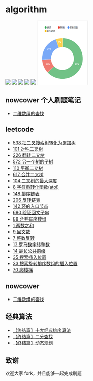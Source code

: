 # algorithm

[![](https://img.shields.io/badge/Leetcode%20%7C%20Solved%2FTotal-21%2F1040-orange.svg)](https://github.com/Apriluestc/algorithms/blob/master/README.md)
[![](https://img.shields.io/badge/Nowcoder%20%7C%20Solved%2FTotal-25%2F66-brightgreen.svg)](https://www.nowcoder.com/ta/coding-interviews?query=&asc=true&order=&page=1)
[![](https://img.shields.io/badge/algorithm-c%2B%2B-blue.svg)](https://github.com/Apriluestc/algorithms/tree/master/coding)
[![](https://img.shields.io/badge/issues%20%7C%200-open-brightgreen.svg)](https://github.com/Apriluestc/algorithms/issues)
[![](https://img.shields.io/badge/template%20%7C%20from-yangwenmai-orange.svg)](https://github.com/yangwenmai)
<img src="https://github.com/Apriluestc/img.org/blob/master/leetcode.png" width="160px">

## nowcower 个人刷题笔记

- [二维数组的查找](https://github.com/Apriluestc/algorithms/blob/master/issue.md)

## leetcode

- [538 把二叉搜索树转化为累加树](https://github.com/Shiny-Man/leetcode/blob/master/coding/538.h)
- [101 对称二叉树](https://github.com/Shiny-Man/leetcode/blob/master/coding/101.h)
- [226 翻转二叉树](https://github.com/Shiny-Man/leetcode/blob/master/coding/226.h)
- [572 另一个树的子树](https://github.com/Shiny-Man/leetcode/blob/master/coding/572.h)
- [110 平衡二叉树](https://github.com/Shiny-Man/leetcode/blob/master/coding/110.h)
- [617 合并二叉树](https://github.com/Shiny-Man/leetcode/blob/master/coding/617.h)
- [104 二叉树的最大深度](https://github.com/Shiny-Man/leetcode/blob/master/coding/104.h)
- [8 字符串转化函数(atoi)](https://github.com/Shiny-Man/leetcode/blob/master/coding/8.h)
- [148 排序链表](https://github.com/Shiny-Man/leetcode/blob/master/coding/148.h)
- [206 反转链表](https://github.com/Shiny-Man/leetcode/blob/master/coding/206.h)
- [142 环的入口节点](https://github.com/Shiny-Man/leetcode/blob/master/coding/142.h)
- [680 验证回文子串](https://github.com/Shiny-Man/leetcode/blob/master/coding/680.h)
- [88 合并有序数组](https://github.com/Shiny-Man/leetcode/blob/master/coding/88.h)
- [1 两数之和](https://github.com/Shiny-Man/leetcode/blob/master/coding/1.h)
- [9 回文数](https://github.com/Shiny-Man/leetcode/blob/master/coding/9.h)
- [7 整数反转](https://github.com/Shiny-Man/leetcode/blob/master/coding/7.h)
- [13 罗马数字转整数](https://github.com/Shiny-Man/leetcode/blob/master/coding/13.h)
- [14 最长公共前缀](https://github.com/Shiny-Man/leetcode/blob/master/coding/14.h)
- [35 搜索插入位置](https://github.com/Shiny-Man/leetcode/blob/master/coding/35.h)
- [33 搜索旋转排序数组的插入位置](https://github.com/Shiny-Man/leetcode/blob/master/coding/33.h)
- [70 爬楼梯](https://github.com/Shiny-Man/leetcode/blob/master/coding/70.h)

## nowcower

- [二维数组的查找](https://github.com/Shiny-Man/leetcode/blob/master/coding/nowcower1.h)
## 经典算法

- [【终结篇】十大经典排序算法](https://github.com/Shiny-Man/leetcode/blob/master/coding/sort.h)
- [【终结篇】二分查找](https://github.com/Shiny-Man/leetcode/blob/master/algorithm/%E3%80%90%E7%BB%88%E7%BB%93%E7%AF%87%E3%80%91%E4%BA%8C%E5%88%86%E6%9F%A5%E6%89%BE.md)
- [【终结篇】动态规划](https://github.com/Shiny-Man/leetcode/blob/master/algorithm/%E3%80%90%E7%BB%88%E7%BB%93%E7%AF%87%E3%80%91%E5%8A%A8%E6%80%81%E8%A7%84%E5%88%92.md)

## 致谢

欢迎大家 fork，并且能够一起完成刷题
